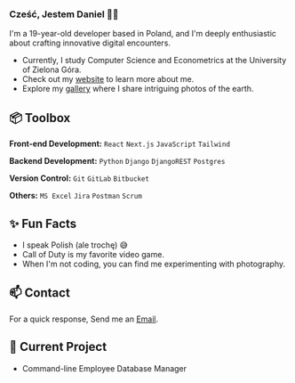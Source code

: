 
### Cześć, Jestem Daniel 👋🏼

I'm a 19-year-old developer based in Poland, and I'm deeply enthusiastic about crafting innovative digital encounters.

- Currently, I study Computer Science and Econometrics at the University of Zielona Góra.
- Check out my [website](https://www.heisdanielade.com/) to learn more about me.
- Explore my [gallery](https://www.heisdanielade.com/gallery/) where I share intriguing photos of the earth.
 
## 📦 Toolbox

**Front-end Development:** `React` `Next.js` `JavaScript` `Tailwind`

**Backend Development:** `Python` `Django` `DjangoREST` `Postgres` 
 
**Version Control:** `Git` `GitLab` `Bitbucket`

**Others:** `MS Excel` `Jira` `Postman` `Scrum`
 
## ✨ Fun Facts 

- I speak Polish (ale trochę) 😅
- Call of Duty is my favorite video game.
- When I'm not coding, you can find me experimenting with photography.

## 📫 Contact

 For a quick response, Send me an [Email](mailto:danieladeofficial@gmail.com). 
 
## 🤖 Current Project
- Command-line Employee Database Manager

